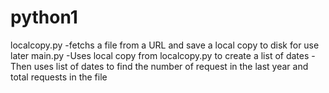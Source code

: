 # python1

localcopy.py
  -fetchs a file from a URL and save a local copy to disk for use later 
main.py
  -Uses local copy from localcopy.py to create a list of dates
  -Then uses list of dates to find the number of request in the last year and total requests in the file
